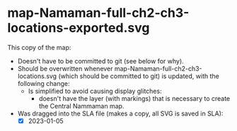 # map-Namaman-full-ch2-ch3-locations-exported.svg
This copy of the map:
- Doesn't have to be committed to git (see below for why).
- Should be overwritten whenever map-Namaman-full-ch2-ch3-locations.svg (which should be committed to git) is updated, with the following change:
  - Is simplified to avoid causing display glitches:
    - doesn't have the layer (with markings) that is necessary to create the Central Nammaman map.
- Was dragged into the SLA file (makes a copy, all SVG is saved in SLA):
  - [x] 2023-01-05
